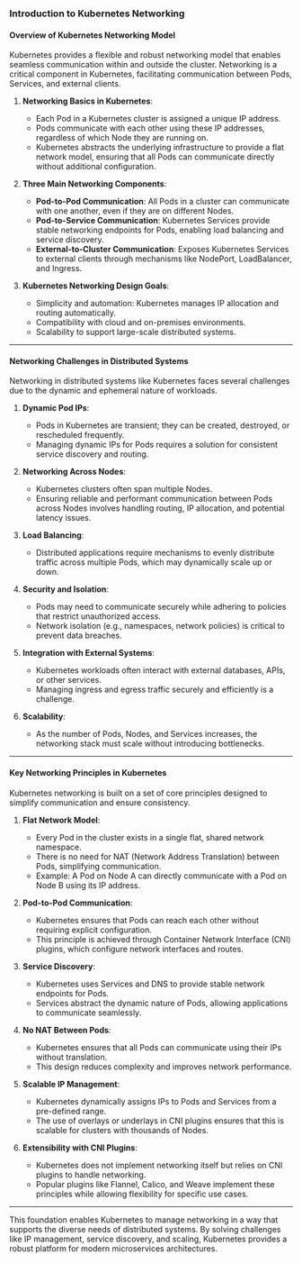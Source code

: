 
### **Introduction to Kubernetes Networking**

#### **Overview of Kubernetes Networking Model**
Kubernetes provides a flexible and robust networking model that enables seamless communication within and outside the cluster. Networking is a critical component in Kubernetes, facilitating communication between Pods, Services, and external clients.

1. **Networking Basics in Kubernetes**:
   - Each Pod in a Kubernetes cluster is assigned a unique IP address.
   - Pods communicate with each other using these IP addresses, regardless of which Node they are running on.
   - Kubernetes abstracts the underlying infrastructure to provide a flat network model, ensuring that all Pods can communicate directly without additional configuration.

2. **Three Main Networking Components**:
   - **Pod-to-Pod Communication**: All Pods in a cluster can communicate with one another, even if they are on different Nodes.
   - **Pod-to-Service Communication**: Kubernetes Services provide stable networking endpoints for Pods, enabling load balancing and service discovery.
   - **External-to-Cluster Communication**: Exposes Kubernetes Services to external clients through mechanisms like NodePort, LoadBalancer, and Ingress.

3. **Kubernetes Networking Design Goals**:
   - Simplicity and automation: Kubernetes manages IP allocation and routing automatically.
   - Compatibility with cloud and on-premises environments.
   - Scalability to support large-scale distributed systems.

---

#### **Networking Challenges in Distributed Systems**

Networking in distributed systems like Kubernetes faces several challenges due to the dynamic and ephemeral nature of workloads.

1. **Dynamic Pod IPs**:
   - Pods in Kubernetes are transient; they can be created, destroyed, or rescheduled frequently.
   - Managing dynamic IPs for Pods requires a solution for consistent service discovery and routing.

2. **Networking Across Nodes**:
   - Kubernetes clusters often span multiple Nodes.
   - Ensuring reliable and performant communication between Pods across Nodes involves handling routing, IP allocation, and potential latency issues.

3. **Load Balancing**:
   - Distributed applications require mechanisms to evenly distribute traffic across multiple Pods, which may dynamically scale up or down.

4. **Security and Isolation**:
   - Pods may need to communicate securely while adhering to policies that restrict unauthorized access.
   - Network isolation (e.g., namespaces, network policies) is critical to prevent data breaches.

5. **Integration with External Systems**:
   - Kubernetes workloads often interact with external databases, APIs, or other services.
   - Managing ingress and egress traffic securely and efficiently is a challenge.

6. **Scalability**:
   - As the number of Pods, Nodes, and Services increases, the networking stack must scale without introducing bottlenecks.

---

#### **Key Networking Principles in Kubernetes**

Kubernetes networking is built on a set of core principles designed to simplify communication and ensure consistency.

1. **Flat Network Model**:
   - Every Pod in the cluster exists in a single flat, shared network namespace.
   - There is no need for NAT (Network Address Translation) between Pods, simplifying communication.
   - Example: A Pod on Node A can directly communicate with a Pod on Node B using its IP address.

2. **Pod-to-Pod Communication**:
   - Kubernetes ensures that Pods can reach each other without requiring explicit configuration.
   - This principle is achieved through Container Network Interface (CNI) plugins, which configure network interfaces and routes.

3. **Service Discovery**:
   - Kubernetes uses Services and DNS to provide stable network endpoints for Pods.
   - Services abstract the dynamic nature of Pods, allowing applications to communicate seamlessly.

4. **No NAT Between Pods**:
   - Kubernetes ensures that all Pods can communicate using their IPs without translation.
   - This design reduces complexity and improves network performance.

5. **Scalable IP Management**:
   - Kubernetes dynamically assigns IPs to Pods and Services from a pre-defined range.
   - The use of overlays or underlays in CNI plugins ensures that this is scalable for clusters with thousands of Nodes.

6. **Extensibility with CNI Plugins**:
   - Kubernetes does not implement networking itself but relies on CNI plugins to handle networking.
   - Popular plugins like Flannel, Calico, and Weave implement these principles while allowing flexibility for specific use cases.

---

This foundation enables Kubernetes to manage networking in a way that supports the diverse needs of distributed systems. By solving challenges like IP management, service discovery, and scaling, Kubernetes provides a robust platform for modern microservices architectures. 

